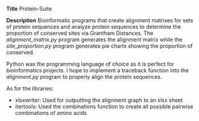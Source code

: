 **Title**
Protein-Suite

**Description**
Bioinformatic programs that create  alignment matrixes for sets of protein sequences and analyze protein sequences to determine the proportion of conserved sites via Grantham Distances. The _alignment_matrix.py_ program generates the alignment matrix while the _site_proportion.py_ program generates pie charts showing the proportion of conserved. 

Python was the programming language of choice as it is perfect for bioinformatics projects.
I hope to implement a traceback function into the _alignment.py_ program to properly align the protein sequences.

As for the libraries:
- xlsxwriter: Used for outputting the alignment graph to an xlsx sheet
- itertools: Used the combinations function to create all possible pairwise combinations of amino acids
